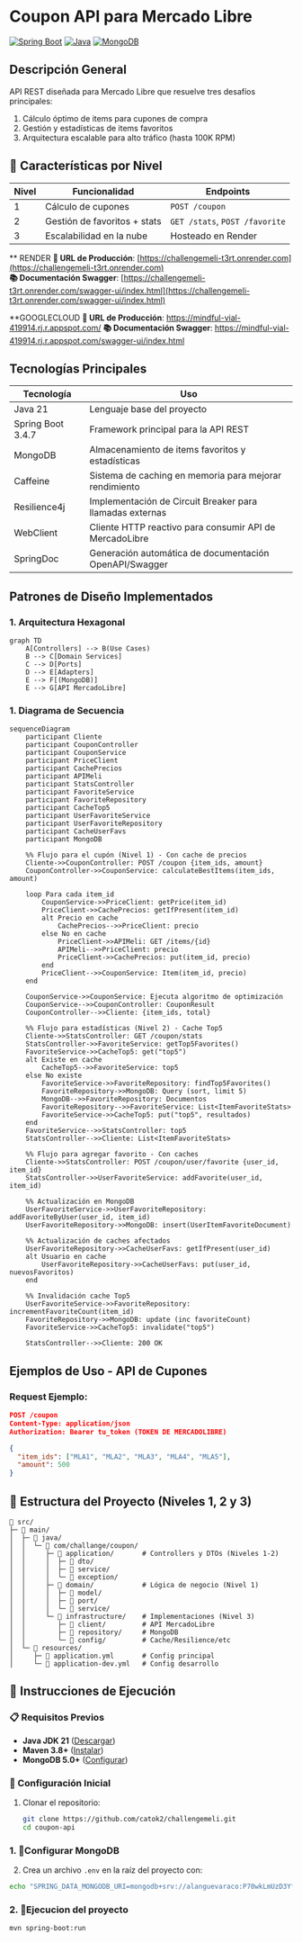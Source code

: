 # Coupon API para Mercado Libre

[![Spring Boot](https://img.shields.io/badge/Spring_Boot-3.4.7-green.svg)](https://spring.io/projects/spring-boot)
[![Java](https://img.shields.io/badge/Java-21-blue.svg)](https://openjdk.org/projects/jdk/21/)
[![MongoDB](https://img.shields.io/badge/MongoDB-5.0+-green.svg)](https://www.mongodb.com/)

## Descripción General

API REST diseñada para Mercado Libre que resuelve tres desafíos principales:
1. Cálculo óptimo de items para cupones de compra
2. Gestión y estadísticas de items favoritos
3. Arquitectura escalable para alto tráfico (hasta 100K RPM)
## 🌟 Características por Nivel
| Nivel | Funcionalidad                     | Endpoints                     |
|-------|-----------------------------------|-------------------------------|
| 1     | Cálculo de cupones                | `POST /coupon`                |
| 2     | Gestión de favoritos + stats      | `GET /stats`, `POST /favorite`|
| 3     | Escalabilidad en la nube          | Hosteado en Render            |

** RENDER 
**🔗 URL de Producción**: [https://challengemeli-t3rt.onrender.com](https://challengemeli-t3rt.onrender.com)  
**📚 Documentación Swagger**: [https://challengemeli-t3rt.onrender.com/swagger-ui/index.html](https://challengemeli-t3rt.onrender.com/swagger-ui/index.html)

**GOOGLECLOUD
**🔗 URL de Producción**: https://mindful-vial-419914.rj.r.appspot.com/
**📚 Documentación Swagger**: https://mindful-vial-419914.rj.r.appspot.com/swagger-ui/index.html

## Tecnologías Principales

| Tecnología       | Uso                                                                 |
|------------------|---------------------------------------------------------------------|
| Java 21          | Lenguaje base del proyecto                                          |
| Spring Boot 3.4.7| Framework principal para la API REST                                |
| MongoDB          | Almacenamiento de items favoritos y estadísticas                   |
| Caffeine         | Sistema de caching en memoria para mejorar rendimiento             |
| Resilience4j     | Implementación de Circuit Breaker para llamadas externas           |
| WebClient        | Cliente HTTP reactivo para consumir API de MercadoLibre            |
| SpringDoc        | Generación automática de documentación OpenAPI/Swagger             |

## Patrones de Diseño Implementados

### 1. Arquitectura Hexagonal
```mermaid
graph TD
    A[Controllers] --> B(Use Cases)
    B --> C[Domain Services]
    C --> D[Ports]
    D --> E[Adapters]
    E --> F[(MongoDB)]
    E --> G[API MercadoLibre]
```

### 1. Diagrama de  Secuencia
```mermaid
sequenceDiagram
    participant Cliente
    participant CouponController
    participant CouponService
    participant PriceClient
    participant CachePrecios
    participant APIMeli
    participant StatsController
    participant FavoriteService
    participant FavoriteRepository
    participant CacheTop5
    participant UserFavoriteService
    participant UserFavoriteRepository
    participant CacheUserFavs
    participant MongoDB

    %% Flujo para el cupón (Nivel 1) - Con cache de precios
    Cliente->>CouponController: POST /coupon {item_ids, amount}
    CouponController->>CouponService: calculateBestItems(item_ids, amount)
    
    loop Para cada item_id
        CouponService->>PriceClient: getPrice(item_id)
        PriceClient->>CachePrecios: getIfPresent(item_id)
        alt Precio en cache
            CachePrecios-->>PriceClient: precio
        else No en cache
            PriceClient->>APIMeli: GET /items/{id}
            APIMeli-->>PriceClient: precio
            PriceClient->>CachePrecios: put(item_id, precio)
        end
        PriceClient-->>CouponService: Item(item_id, precio)
    end
    
    CouponService->>CouponService: Ejecuta algoritmo de optimización
    CouponService-->>CouponController: CouponResult
    CouponController-->>Cliente: {item_ids, total}

    %% Flujo para estadísticas (Nivel 2) - Cache Top5
    Cliente->>StatsController: GET /coupon/stats
    StatsController->>FavoriteService: getTop5Favorites()
    FavoriteService->>CacheTop5: get("top5")
    alt Existe en cache
        CacheTop5-->>FavoriteService: top5
    else No existe
        FavoriteService->>FavoriteRepository: findTop5Favorites()
        FavoriteRepository->>MongoDB: Query (sort, limit 5)
        MongoDB-->>FavoriteRepository: Documentos
        FavoriteRepository-->>FavoriteService: List<ItemFavoriteStats>
        FavoriteService->>CacheTop5: put("top5", resultados)
    end
    FavoriteService-->>StatsController: top5
    StatsController-->>Cliente: List<ItemFavoriteStats>

    %% Flujo para agregar favorito - Con caches
    Cliente->>StatsController: POST /coupon/user/favorite {user_id, item_id}
    StatsController->>UserFavoriteService: addFavorite(user_id, item_id)
    
    %% Actualización en MongoDB
    UserFavoriteService->>UserFavoriteRepository: addFavoriteByUser(user_id, item_id)
    UserFavoriteRepository->>MongoDB: insert(UserItemFavoriteDocument)
    
    %% Actualización de caches afectados
    UserFavoriteRepository->>CacheUserFavs: getIfPresent(user_id)
    alt Usuario en cache
        UserFavoriteRepository->>CacheUserFavs: put(user_id, nuevosFavoritos)
    end
    
    %% Invalidación cache Top5
    UserFavoriteService->>FavoriteRepository: incrementFavoriteCount(item_id)
    FavoriteRepository->>MongoDB: update (inc favoriteCount)
    FavoriteService->>CacheTop5: invalidate("top5")
    
    StatsController-->>Cliente: 200 OK
```

## Ejemplos de Uso - API de Cupones

### Request Ejemplo:
```json
POST /coupon
Content-Type: application/json
Authorization: Bearer tu_token (TOKEN DE MERCADOLIBRE)

{
  "item_ids": ["MLA1", "MLA2", "MLA3", "MLA4", "MLA5"],
  "amount": 500
}
```
## 📌 Estructura del Proyecto (Niveles 1, 2 y 3)
```text
📁 src/
├─ 📁 main/
│  ├─ 📁 java/
│  │  └─ 📁 com/challange/coupon/
│  │     ├─ 📁 application/       # Controllers y DTOs (Niveles 1-2)
│  │     │  ├─ 📁 dto/
│  │     │  ├─ 📁 service/
│  │     │  └─ 📁 exception/
│  │     ├─ 📁 domain/            # Lógica de negocio (Nivel 1)
│  │     │  ├─ 📁 model/
│  │     │  ├─ 📁 port/
│  │     │  └─ 📁 service/
│  │     └─ 📁 infrastructure/    # Implementaciones (Nivel 3)
│  │        ├─ 📁 client/         # API MercadoLibre
│  │        ├─ 📁 repository/     # MongoDB
│  │        └─ 📁 config/         # Cache/Resilience/etc
│  └─ 📁 resources/
│     ├─ 📄 application.yml       # Config principal
│     └─ 📄 application-dev.yml   # Config desarrollo

```


## 🚀 Instrucciones de Ejecución

### 📋 Requisitos Previos
- **Java JDK 21** ([Descargar](https://jdk.java.net/21/))
- **Maven 3.8+** ([Instalar](https://maven.apache.org/install.html))
- **MongoDB 5.0+** ([Configurar](https://www.mongodb.com/docs/manual/installation/))

### 🔧 Configuración Inicial
1. Clonar el repositorio:
   ```bash
   git clone https://github.com/catok2/challengemeli.git
   cd coupon-api

### 1. 🔧Configurar MongoDB
2. Crea un archivo `.env` en la raíz del proyecto con:

 ```bash
echo "SPRING_DATA_MONGODB_URI=mongodb+srv://alanguevaraco:P70wkLmUzD3YfMnB@mercado-libre-coupon.aikkox3.mongodb.net/meli-cupon?retryWrites=true&w=majority&ssl=true" > .env
```
### 2. 🚀Ejecucion del proyecto 
    mvn spring-boot:run

